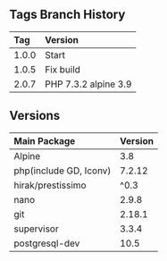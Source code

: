 ## Tags Branch History

Tag          | Version
:------------|:----------
 1.0.0       | Start
 1.0.5       | Fix build
 2.0.7       | PHP 7.3.2 alpine 3.9
 
## Versions
Main Package  | Version
:-------------|:----------
 Alpine       | 3.8
 php(include GD, Iconv)       | 7.2.12
 hirak/prestissimo       | ^0.3
 nano       | 2.9.8
 git       | 2.18.1
 supervisor       | 3.3.4
 postgresql-dev       | 10.5
